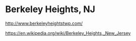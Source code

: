 # Berkeley Heights, NJ
http://www.berkeleyheightstwp.com/

https://en.wikipedia.org/wiki/Berkeley_Heights,_New_Jersey
